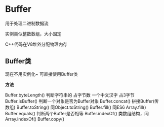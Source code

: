 # Buffer

用于处理二进制数据流

实例类似整数数组，大小固定

C++代码在V8堆外分配物理内存

## Buffer类

现在不用实例化~  可直接使用Buffer类

**方法**

Buffer.byteLength()  判断字符串的 占字节数 一个中文汉字 占3字节
Buffer.isBuffer() 判断一个对象是否为Buffer对象
Buffer.concat() 拼接Buffer(传数组)
Buffer.toString() 同Object.toString()
Buffer.fill() 同ES6 Array.fill()
Buffer.equals() 判断两个Buffer是否相等
Buffer.indexOf() 类数组结构，同Array.indexOf()
Buffer.copy() 
